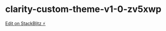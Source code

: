# clarity-custom-theme-v1-0-zv5xwp

[Edit on StackBlitz ⚡️](https://stackblitz.com/edit/clarity-custom-theme-v1-0-zv5xwp)
